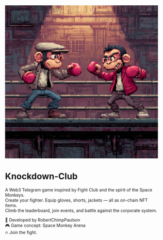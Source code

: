 ![Knockdown Banner](./u7273827898_16_bit_monkeys_fight_in_fight_club_style_as_1_vs__813237c5-4065-45e6-b149-19a6693f401e_3.png)

# Knockdown-Club

A Web3 Telegram game inspired by Fight Club and the spirit of the Space Monkeys.  
Create your fighter. Equip gloves, shorts, jackets — all as on-chain NFT items.  
Climb the leaderboard, join events, and battle against the corporate system.

🧠 Developed by RobertChimpPaulson  
🎮 Game concept: Space Monkey Arena  
🔥 Join the fight.
